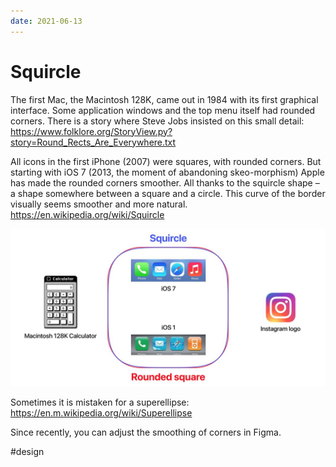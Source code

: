 ```yaml
---
date: 2021-06-13
---
```


# Squircle

The first Mac, the Macintosh 128K, came out in 1984 with its first graphical interface. Some application windows and the top menu itself had rounded corners. There is a story where Steve Jobs insisted on this small detail:  
https://www.folklore.org/StoryView.py?story=Round_Rects_Are_Everywhere.txt

All icons in the first iPhone (2007) were squares, with rounded corners. But starting with iOS 7 (2013, the moment of abandoning skeo-morphism) Apple has made the rounded corners smoother. All thanks to the squircle shape – a shape somewhere between a square and a circle.
This curve of the border visually seems smoother and more natural.  
https://en.wikipedia.org/wiki/Squircle

![Squircle](squircle.jpeg "Squircle")

Sometimes it is mistaken for a superellipse:  
https://en.m.wikipedia.org/wiki/Superellipse

Since recently, you can adjust the smoothing of corners in Figma.

#design
